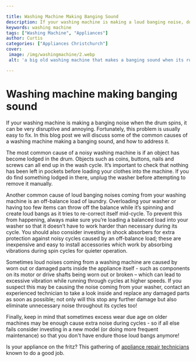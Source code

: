 ```yaml
---

title: Washing Machine Making Banging Sound
description: If your washing machine is making a loud banging noise, don't worry - this blog post will discuss the most common causes and how to fix them, so read on to find out more!
keywords: washing machine
tags: ["Washing Machine", "Appliances"]
author: Curtis
categories: ["Appliances Christchurch"]
cover: 
 image: /img/washingmachine/2.webp
 alt: 'a big old washing machine that makes a banging sound when its running'

---
```


# Washing machine making banging sound

If your washing machine is making a banging noise when the drum spins, it can be very disruptive and annoying. Fortunately, this problem is usually easy to fix. In this blog post we will discuss some of the common causes of a washing machine making a banging sound, and how to address it. 

The most common cause of a noisy washing machine is if an object has become lodged in the drum. Objects such as coins, buttons, nails and screws can all end up in the wash cycle. It’s important to check that nothing has been left in pockets before loading your clothes into the machine. If you do find something lodged in there, unplug the washer before attempting to remove it manually. 

Another common cause of loud banging noises coming from your washing machine is an off-balance load of laundry. Overloading your washer or having too few items can throw off the balance while it’s spinning and create loud bangs as it tries to re-correct itself mid-cycle. To prevent this from happening, always make sure you’re loading a balanced load into your washer so that it doesn’t have to work harder than necessary during its cycle. You should also consider investing in shock absorbers for extra protection against noisy cycles caused by an off-balance load; these are inexpensive and easy to install accessories which work by absorbing vibrations during spin cycles for quieter operation. 

Sometimes loud noises coming from a washing machine are caused by worn out or damaged parts inside the appliance itself - such as components on its motor or drive shafts being worn out or broken – which can lead to excessive vibration while running through cycles at higher speeds. If you suspect this may be causing the noise coming from your washer, contact an experienced technician to take a look inside and replace any damaged parts as soon as possible; not only will this stop any further damage but also eliminate unnecessary noise throughout its cycles too! 

Finally, keep in mind that sometimes excess wear due age on older machines may be enough cause extra noise during cycles - so if all else fails consider investing in a new model (or doing more frequent maintenance) so that you don't have endure those loud bangs anymore!

Is your appliance on the fritz? This gathering of <a href="/pages/appliance-repair-technicians/">appliance repair technicians</a> known to do a good job.
